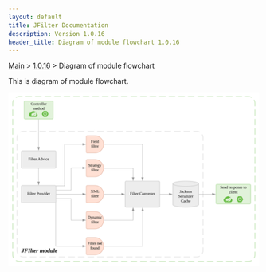 ```yaml
---
layout: default
title: JFilter Documentation
description: Version 1.0.16
header_title: Diagram of module flowchart 1.0.16
---
```


[Main](../../index.MD) > [1.0.16](../index.MD) > Diagram of module flowchart

This is diagram of module flowchart.

![Diagram](/assets/images/jfilter-diagram-1.0.14.svg)